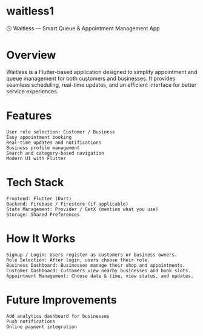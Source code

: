 # waitless1
🕒 Waitless — Smart Queue & Appointment Management App

# Overview
Waitless is a Flutter-based application designed to simplify appointment and queue management for both customers and businesses.
It provides seamless scheduling, real-time updates, and an efficient interface for better service experiences.

# Features
    User role selection: Customer / Business
    Easy appointment booking
    Real-time updates and notifications
    Business profile management
    Search and category-based navigation
    Modern UI with Flutter

# Tech Stack
    Frontend: Flutter (Dart)
    Backend: Firebase / Firestore (if applicable)
    State Management: Provider / GetX (mention what you use)
    Storage: Shared Preferences

# How It Works
    Signup / Login: Users register as customers or business owners.
    Role Selection: After login, users choose their role.
    Business Dashboard: Businesses manage their shop and appointments.
    Customer Dashboard: Customers view nearby businesses and book slots.
    Appointment Management: Choose date & time, view status, and updates.

# Future Improvements
    Add analytics dashboard for businesses
    Push notifications
    Online payment integration

